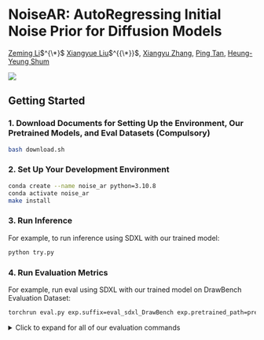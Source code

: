 # NoiseAR: AutoRegressing Initial Noise Prior for Diffusion Models
[Zeming Li](https://www.zemingli.com/)$^{\*}$ [Xiangyue Liu](https://xiangyueliu.github.io/)$^{{\*}}$, [Xiangyu Zhang](https://scholar.google.com/citations?user=yuB-cfoAAAAJ&hl=zh-CN), [Ping Tan](https://pingtan.people.ust.hk/index.html), [Heung-Yeung Shum](https://scholar.google.com.hk/citations?user=9akH-n8AAAAJ&hl=en)

<a href=""><img src="https://img.shields.io/badge/ArXiv-2505.23253-brightgreen"></a> 

## Getting Started 

### 1. Download Documents for Setting Up the Environment, Our Pretrained Models, and Eval Datasets (Compulsory)

```bash
bash download.sh
```

### 2. Set Up Your Development Environment

```bash
conda create --name noise_ar python=3.10.8 
conda activate noise_ar
make install
```

### 3. Run Inference 

For example, to run inference using SDXL with our trained model:
```bash
python try.py
```

### 4. Run Evaluation Metrics

For example, run eval using SDXL with our trained model on DrawBench Evaluation Dataset:
```bash
torchrun eval.py exp.suffix=eval_sdxl_DrawBench exp.pretrained_path=pretrained_models/sdxl_and_dreamshaper/model.pth exp.val_data_path=data/DrawBench
```

<details> 
<summary>Click to expand for all of our evaluation commands</summary>

```bash
# SDXL on GenEval, DrawBench, PickaPic
torchrun --master_port 13340 eval.py exp.suffix=eval_sdxl_DrawBench exp.pretrained_path=pretrained_models/sdxl_and_dreamshaper/model.pth exp.val_data_path=data/DrawBench
torchrun --master_port 13341 eval.py exp.suffix=eval_sdxl_GenEval exp.pretrained_path=pretrained_models/sdxl_and_dreamshaper/model.pth exp.val_data_path=data/GenEval
torchrun --master_port 13342 eval.py exp.suffix=eval_sdxl_PickaPic exp.pretrained_path=pretrained_models/sdxl_and_dreamshaper/model.pth exp.val_data_path=data/PickaPic

# DreamShaper on GenEval, DrawBench, PickaPic
torchrun --master_port 13343 eval.py exp.suffix=eval_dreamshaper_DrawBench exp.pipeline=DreamShaper exp.pretrained_path=pretrained_models/sdxl_and_dreamshaper/model.pth exp.val_data_path=data/DrawBench exp.cfg=3.5
torchrun --master_port 13344 eval.py exp.suffix=eval_dreamshaper_GenEval exp.pipeline=DreamShaper  exp.pretrained_path=pretrained_models/sdxl_and_dreamshaper/model.pth exp.val_data_path=data/GenEval exp.cfg=5.0
torchrun --master_port 13345 eval.py exp.suffix=eval_dreamshaper_PickaPic exp.pipeline=DreamShaper  exp.pretrained_path=pretrained_models/sdxl_and_dreamshaper/model.pth exp.val_data_path=data/PickaPic exp.cfg=5.0

# DiT on GenEval, DrawBench, PickaPic
torchrun --master_port 13346  eval.py exp.suffix=eval_dit_DrawBench exp.pipeline=DiT exp.pretrained_path=pretrained_models/dit/model.pth exp.val_data_path=data/DrawBench 
torchrun --master_port 13347  eval.py exp.suffix=eval_dit_GenEval exp.pipeline=DiT  exp.pretrained_path=pretrained_models/dit/model.pth exp.val_data_path=data/GenEval
torchrun --master_port 13348  eval.py exp.suffix=eval_dit_PickaPic exp.pipeline=DiT  exp.pretrained_path=pretrained_models/dit/model.pth exp.val_data_path=data/PickaPic 

# DPO of SDXL, DreamShaper, DiT on DrawBench
torchrun --master_port 13349 eval.py exp.suffix=eval_sdxl_DrawBench_DPO exp.pretrained_path=pretrained_models/sdxl_and_dreamshaper_dpo/model.pth exp.val_data_path=data/DrawBench
torchrun --master_port 13350 eval.py exp.suffix=eval_dreamshaper_DrawBench_DPO exp.pipeline=DreamShaper exp.pretrained_path=pretrained_models/sdxl_and_dreamshaper_dpo/model.pth exp.val_data_path=data/DrawBench
torchrun --master_port 13351 eval.py exp.suffix=eval_dit_DrawBench_DPO exp.pipeline=DiT exp.pretrained_path=pretrained_models/dit_dpo/model.pth exp.val_data_path=data/DrawBench exp.cfg=5.0
</details> ```


## 🚧 Todo
- [ ] Release the training code & data.
- [ ] Release the training code & data for DPO.

## 📍 Citation 
If you find this project useful for your research, please cite: 

```

```